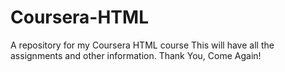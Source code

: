 # Coursera-HTML
A repository for my Coursera HTML course
This will have all the assignments and other information.
Thank You, Come Again!
